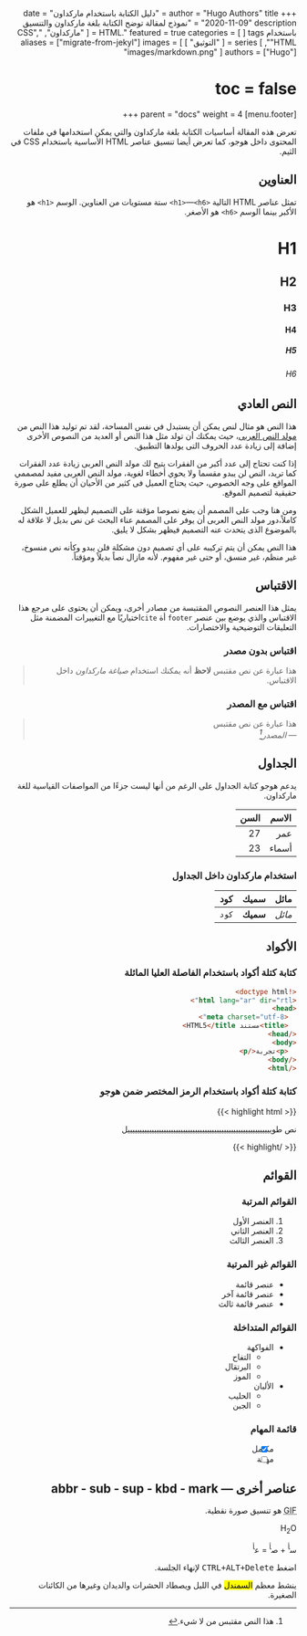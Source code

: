+++
author = "Hugo Authors"
title = "دليل الكتابة باستخدام ماركداون"
date = "2020-11-09"
description = "نموذج لمقالة توضح الكتابة بلغة ماركداون والتنسيق باستخدام HTML."
featured = true
categories = [
]
tags = [
  "ماركداون",
  "CSS",
  "HTML",
]
series = [
  "التوثيق"
]
aliases = ["migrate-from-jekyl"]
images = [
  "images/markdown.png"
]
authors = ["Hugo"]
# toc = false
[menu.footer]
  parent = "docs"
  weight = 4
+++

تعرض هذه المقالة أساسيات الكتابة بلغة ماركداون والتي يمكن استخدامها في ملفات المحتوى داخل هوجو، كما تعرض أيضا تنسيق عناصر HTML الأساسية باستخدام CSS في الثيم.
<!--more-->

## العناوين

تمثل عناصر HTML التالية `<h1>`—`<h6>` ستة مستويات من العناوين. الوسم `<h1>` هو اﻷكبر بينما الوسم `<h6>` هو الأصغر.

# H1
## H2
### H3
#### H4
##### H5
###### H6

## النص العادي

هذا النص هو مثال لنص يمكن أن يستبدل في نفس المساحة، لقد تم توليد هذا النص من [مولد النص العربى](https://colorslab.com/textgator/)، حيث يمكنك أن تولد مثل هذا النص أو العديد من النصوص الأخرى إضافة إلى زيادة عدد الحروف التى يولدها التطبيق.

إذا كنت تحتاج إلى عدد أكبر من الفقرات يتيح لك مولد النص العربى زيادة عدد الفقرات كما تريد، النص لن يبدو مقسما ولا يحوي أخطاء لغوية، مولد النص العربى مفيد لمصممي المواقع على وجه الخصوص، حيث يحتاج العميل فى كثير من الأحيان أن يطلع على صورة حقيقية لتصميم الموقع.

ومن هنا وجب على المصمم أن يضع نصوصا مؤقتة على التصميم ليظهر للعميل الشكل كاملاً،دور مولد النص العربى أن يوفر على المصمم عناء البحث عن نص بديل لا علاقة له بالموضوع الذى يتحدث عنه التصميم فيظهر بشكل لا يليق.

هذا النص يمكن أن يتم تركيبه على أي تصميم دون مشكلة فلن يبدو وكأنه نص منسوخ، غير منظم، غير منسق، أو حتى غير مفهوم. لأنه مازال نصاً بديلاً ومؤقتاً.

## الاقتباس

يمثل هذا العنصر النصوص المقتبسة من مصادر أخرى، ويمكن أن يحتوى على مرجع هذا الاقتباس والذي يوضع بين عنصر `footer` أة `cite`اختياريًا مع التغييرات المضمنة مثل التعليقات التوضيحية والاختصارات.


### اقتباس بدون مصدر

> هذا عبارة عن نص مقتبس
> **لاحظ** أنه يمكنك استخدام *صياغة ماركداون* داخل الاقتباس.

### اقتباس مع المصدر

> هذا عبارة عن نص مقتبس<br>
> — <cite>المصدر[^1]</cite>

[^1]: هذا النص مقتبس من لا شيء.

## الجداول

يدعم هوجو كتابة الجداول على الرغم من أنها ليست جزءًا من المواصفات القياسية للغة ماركداون.


   الاسم | السن
--------|------
    عمر | 27
  أسماء | 23

### استخدام ماركداون داخل الجداول

| مائل   | سميك     | كود   |
| --------  | -------- | ------ |
| *مائل* | **سميك** | `كود` |

## الأكواد

### كتابة كتلة أكواد باستخدام الفاصلة العليا المائلة

```html
<!doctype html>
<html lang="ar" dir="rtl">
<head>
  <meta charset="utf-8">
  <title>مستند HTML5</title>
</head>
<body>
  <p>تجربة</p>
</body>
</html>
```

### كتابة كتلة أكواد باستخدام الرمز المختصر ضمن هوجو
{{< highlight html >}}
<!doctype html>
<html lang="ar" dir="rtl">
<head>
  <meta charset="utf-8">
  <title>مستند HTML5 آخر</title>
</head>
<body>
  <p>نص طوييييييييييييييييييييييييييييييييييييييييييييييييييييييييييييل</p>
</body>
</html>
{{< /highlight >}}

## القوائم

### القوائم المرتبة

1. العنصر اﻷول
2. العنصر الثاني
3. العنصر الثالث

### القوائم غير المرتبة

* عنصر قائمة
* عنصر قائمة آخر
* عنصر قائمة ثالث

### القوائم المتداخلة

* الفواكهة
  * التفاح
  * البرتقال
  * الموز
* الألبان
  * الحليب
  * الجبن

### قائمة المهام

- [x] مكتمل
- [ ] مهمة

## عناصر أخرى — abbr - sub - sup - kbd - mark

<abbr title="نسق الرسومات المتبادلة">GIF</abbr> هو تنسيق صورة نقطية.

H<sub>2</sub>O

س<sup>أ</sup> + ص<sup>أ</sup> = ع<sup>أ</sup>

اضغط <kbd><kbd>CTRL</kbd>+<kbd>ALT</kbd>+<kbd>Delete</kbd></kbd> ﻹنهاء الجلسة.

ينشط معظم <mark>السمندل</mark> في الليل ويصطاد الحشرات والديدان وغيرها من الكائنات الصغيرة.
